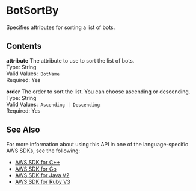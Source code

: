 # BotSortBy<a name="API_BotSortBy"></a>

Specifies attributes for sorting a list of bots\.

## Contents<a name="API_BotSortBy_Contents"></a>

 **attribute**   <a name="lexv2-Type-BotSortBy-attribute"></a>
The attribute to use to sort the list of bots\.  
Type: String  
Valid Values:` BotName`   
Required: Yes

 **order**   <a name="lexv2-Type-BotSortBy-order"></a>
The order to sort the list\. You can choose ascending or descending\.  
Type: String  
Valid Values:` Ascending | Descending`   
Required: Yes

## See Also<a name="API_BotSortBy_SeeAlso"></a>

For more information about using this API in one of the language\-specific AWS SDKs, see the following:
+  [AWS SDK for C\+\+](https://docs.aws.amazon.com/goto/SdkForCpp/models.lex.v2-2020-08-07/BotSortBy) 
+  [AWS SDK for Go](https://docs.aws.amazon.com/goto/SdkForGoV1/models.lex.v2-2020-08-07/BotSortBy) 
+  [AWS SDK for Java V2](https://docs.aws.amazon.com/goto/SdkForJavaV2/models.lex.v2-2020-08-07/BotSortBy) 
+  [AWS SDK for Ruby V3](https://docs.aws.amazon.com/goto/SdkForRubyV3/models.lex.v2-2020-08-07/BotSortBy) 